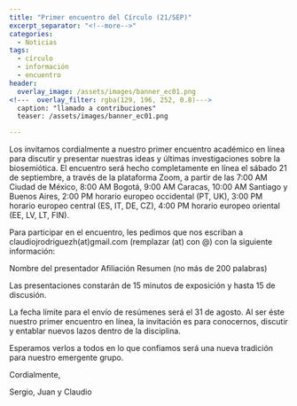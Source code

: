 ```yaml
---
title: "Primer encuentro del Círculo (21/SEP)"
excerpt_separator: "<!--more-->"
categories:
  - Noticias
tags:
  - círculo
  - información
  - encuentro
header:
  overlay_image: /assets/images/banner_ec01.png
<!---  overlay_filter: rgba(129, 196, 252, 0.8)--->
  caption: "llamado a contribuciones"
  teaser: /assets/images/banner_ec01.png

---
```


<!--more-->
Los invitamos cordialmente a nuestro primer encuentro académico en línea para discutir y presentar nuestras ideas y últimas investigaciones sobre la biosemiótica. El encuentro será hecho completamente en línea el sábado 21 de septiembre, a través de la plataforma Zoom, a partir de las 7:00 AM Ciudad de México, 8:00 AM Bogotá, 9:00 AM Caracas, 10:00 AM Santiago y Buenos Aires, 2:00 PM horario europeo occidental (PT, UK), 3:00 PM horario europeo central (ES, IT, DE, CZ), 4:00 PM horario europeo oriental (EE, LV, LT, FIN).

Para participar en el encuentro, les pedimos que nos escriban a claudiojrodriguezh(at)gmail.com (remplazar (at) con @) con la siguiente información:

Nombre del presentador
Afiliación
Resumen (no más de 200 palabras)

Las presentaciones constarán de 15 minutos de exposición y hasta 15 de discusión.

La fecha límite para el envío de resúmenes será el 31 de agosto.
Al ser éste nuestro primer encuentro en línea, la invitación es para conocernos, discutir y entablar nuevos lazos dentro de la disciplina.

Esperamos verlos a todos en lo que confiamos será una nueva tradición para nuestro emergente grupo.

Cordialmente,

 Sergio, Juan y Claudio 